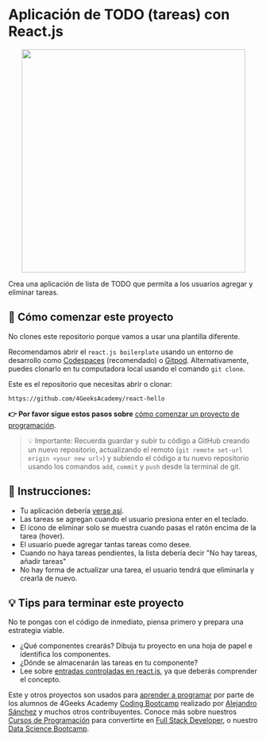 <!-- hide -->
# Aplicación de TODO (tareas) con React.js
<!-- endhide -->

<p align="center">
  <img height="450" src="https://github.com/breatheco-de/exercise-todo-list/blob/master/preview.gif?raw=true" />
</p>

Crea una aplicación de lista de TODO que permita a los usuarios agregar y eliminar tareas.

<onlyfor saas="false" withBanner="false">
  
## 🌱 Cómo comenzar este proyecto

No clones este repositorio porque vamos a usar una plantilla diferente.

Recomendamos abrir el `react.js boilerplate` usando un entorno de desarrollo como [Codespaces](https://4geeks.com/es/lesson/tutorial-de-github-codespaces) (recomendado) o [Gitpod](https://4geeks.com/es/lesson/como-utilizar-gitpod). Alternativamente, puedes clonarlo en tu computadora local usando el comando `git clone`.

Este es el repositorio que necesitas abrir o clonar:

```text
https://github.com/4GeeksAcademy/react-hello
```

**👉 Por favor sigue estos pasos sobre** [cómo comenzar un proyecto de programación](https://4geeks.com/es/lesson/como-comenzar-un-proyecto-de-codificacion).


> 💡 Importante: Recuerda guardar y subir tu código a GitHub creando un nuevo repositorio, actualizando el remoto (`git remote set-url origin <your new url>`) y subiendo el código a tu nuevo repositorio usando los comandos `add`, `commit` y `push` desde la terminal de git.

</onlyfor>

## 📝 Instrucciones:

- Tu aplicación debería [verse así](https://github.com/breatheco-de/exercise-todo-list/blob/master/preview.gif?raw=true).
- Las tareas se agregan cuando el usuario presiona enter en el teclado.
- El ícono de eliminar solo se muestra cuando pasas el ratón encima de la tarea (hover).
- El usuario puede agregar tantas tareas como desee.
- Cuando no haya tareas pendientes, la lista debería decir "No hay tareas, añadir tareas"
- No hay forma de actualizar una tarea, el usuario tendrá que eliminarla y crearla de nuevo.

## 💡 Tips para terminar este proyecto

No te pongas con el código de inmediato, piensa primero y prepara una estrategia viable. 

- ¿Qué componentes crearás? Dibuja tu proyecto en una hoja de papel e identifica los componentes.
- ¿Dónde se almacenarán las tareas en tu componente?
- Lee sobre [entradas controladas en react.js](https://4geeks.com/es/lesson/controlled-vs-uncontrolled-inputs-react-js-es), ya que deberás comprender el concepto.

Este y otros proyectos son usados para [aprender a programar](https://4geeksacademy.com/es/aprender-a-programar/aprender-a-programar-desde-cero) por parte de los alumnos de 4Geeks Academy [Coding Bootcamp](https://4geeksacademy.com/us/coding-bootcamp) realizado por [Alejandro Sánchez](https://twitter.com/alesanchezr) y muchos otros contribuyentes. Conoce más sobre nuestros [Cursos de Programación](https://4geeksacademy.com/es/curso-de-programacion-desde-cero?lang=es) para convertirte en [Full Stack Developer](https://4geeksacademy.com/es/coding-bootcamps/desarrollador-full-stack/?lang=es), o nuestro [Data Science Bootcamp](https://4geeksacademy.com/es/coding-bootcamps/curso-datascience-machine-learning).
